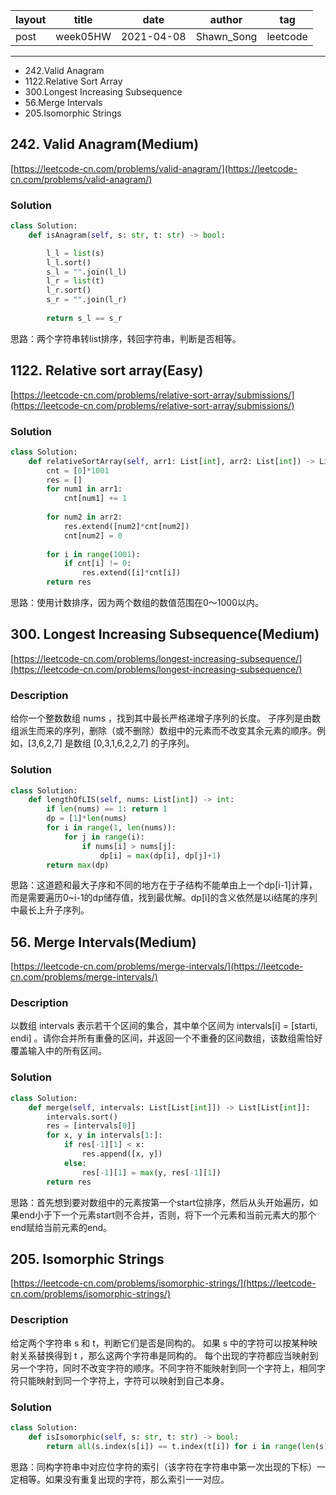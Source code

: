 |   layout  |   title | date | author  | tag |
|  ----  | ----  | ---- | ---- | ---- |
|  post | week05HW |  2021-04-08 | Shawn_Song  | leetcode
-------
  
* 242.Valid Anagram
* 1122.Relative Sort Array
* 300.Longest Increasing Subsequence
* 56.Merge Intervals
* 205.Isomorphic Strings


## 242. Valid Anagram(Medium)

[https://leetcode-cn.com/problems/valid-anagram/](https://leetcode-cn.com/problems/valid-anagram/)

### Solution
```python
class Solution:
    def isAnagram(self, s: str, t: str) -> bool:

        l_l = list(s)
        l_l.sort()
        s_l = "".join(l_l)
        l_r = list(t)
        l_r.sort()
        s_r = "".join(l_r)
        
        return s_l == s_r
```
思路：两个字符串转list排序，转回字符串，判断是否相等。


## 1122. Relative sort array(Easy)

[https://leetcode-cn.com/problems/relative-sort-array/submissions/](https://leetcode-cn.com/problems/relative-sort-array/submissions/)

### Solution
```python
class Solution:
    def relativeSortArray(self, arr1: List[int], arr2: List[int]) -> List[int]:
        cnt = [0]*1001
        res = []
        for num1 in arr1:
            cnt[num1] += 1
        
        for num2 in arr2:
            res.extend([num2]*cnt[num2])
            cnt[num2] = 0
        
        for i in range(1001):
            if cnt[i] != 0:
                res.extend([i]*cnt[i])
        return res
```
思路：使用计数排序，因为两个数组的数值范围在0～1000以内。

## 300. Longest Increasing Subsequence(Medium)

[https://leetcode-cn.com/problems/longest-increasing-subsequence/](https://leetcode-cn.com/problems/longest-increasing-subsequence/)

### Description
给你一个整数数组 nums ，找到其中最长严格递增子序列的长度。
子序列是由数组派生而来的序列，删除（或不删除）数组中的元素而不改变其余元素的顺序。例如，[3,6,2,7] 是数组 [0,3,1,6,2,2,7] 的子序列。

### Solution
```python
class Solution:
    def lengthOfLIS(self, nums: List[int]) -> int:
        if len(nums) == 1: return 1
        dp = [1]*len(nums)
        for i in range(1, len(nums)):
            for j in range(i):
                if nums[i] > nums[j]:
                    dp[i] = max(dp[i], dp[j]+1)
        return max(dp)
```
思路：这道题和最大子序和不同的地方在于子结构不能单由上一个dp[i-1]计算，而是需要遍历0~i-1的dp储存值，找到最优解。dp[i]的含义依然是以i结尾的序列中最长上升子序列。  

## 56. Merge Intervals(Medium)

[https://leetcode-cn.com/problems/merge-intervals/](https://leetcode-cn.com/problems/merge-intervals/)

### Description
以数组 intervals 表示若干个区间的集合，其中单个区间为 intervals[i] = [starti, endi] 。请你合并所有重叠的区间，并返回一个不重叠的区间数组，该数组需恰好覆盖输入中的所有区间。

### Solution
```python
class Solution:
    def merge(self, intervals: List[List[int]]) -> List[List[int]]:
        intervals.sort()
        res = [intervals[0]]
        for x, y in intervals[1:]:
            if res[-1][1] < x:
                res.append([x, y])
            else:
                res[-1][1] = max(y, res[-1][1])
        return res
```
思路：首先想到要对数组中的元素按第一个start位排序，然后从头开始遍历，如果end小于下一个元素start则不合并，否则，将下一个元素和当前元素大的那个end赋给当前元素的end。

## 205. Isomorphic Strings

[https://leetcode-cn.com/problems/isomorphic-strings/](https://leetcode-cn.com/problems/isomorphic-strings/)

### Description
给定两个字符串 s 和 t，判断它们是否是同构的。
如果 s 中的字符可以按某种映射关系替换得到 t ，那么这两个字符串是同构的。
每个出现的字符都应当映射到另一个字符，同时不改变字符的顺序。不同字符不能映射到同一个字符上，相同字符只能映射到同一个字符上，字符可以映射到自己本身。

### Solution
```python
class Solution:
    def isIsomorphic(self, s: str, t: str) -> bool:
        return all(s.index(s[i]) == t.index(t[i]) for i in range(len(s)))
```
思路：同构字符串中对应位字符的索引（该字符在字符串中第一次出现的下标）一定相等。如果没有重复出现的字符，那么索引一一对应。


